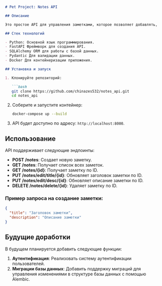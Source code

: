 ```markdown
# Pet Project: Notes API

## Описание

Это простое API для управления заметками, которое позволяет добавлять, редактировать и удалять заметки с заголовком и описанием. Проект построен с использованием Python, FastAPI, SQLAlchemy, Pydantic и Docker.

## Стек технологий

- Python: Основной язык программирования.
- FastAPI Фреймворк для создания API.
- SQLAlchemy ORM для работы с базой данных.
- Pydantic Для валидации данных.
- Docker Для контейнеризации приложения.

## Установка и запуск

1. Клонируйте репозиторий:

   ```bash
   git clone https://github.com/chinazes532/notes_api.git
   cd notes_api
   ```

2. Соберите и запустите контейнер:

   ```bash
   docker-compose up --build
   ```

3. API будет доступно по адресу: `http://localhost:8000`.

## Использование

API поддерживает следующие эндпоинты:

- **POST /notes**: Создает новую заметку.
- **GET /notes**: Получает список всех заметок.
- **GET /notes/{id}**: Получает заметку по ID.
- **PUT /notes/edit/title/{id}**: Обновляет заголовок заметки по ID.
- **PUT /notes/edit/desc/{id}**: Обновляет описание заметки по ID.
- **DELETE /notes/delete/{id}**: Удаляет заметку по ID.

### Пример запроса на создание заметки:

```json
{
  "title": "Заголовок заметки",
  "description": "Описание заметки"
}
```

## Будущие доработки

В будущем планируется добавить следующие функции:

1. **Аутентификация**: Реализовать систему аутентификации пользователей.
2. **Миграции базы данных**: Добавить поддержку миграций для управления изменениями в структуре базы данных с помощью Alembic.
